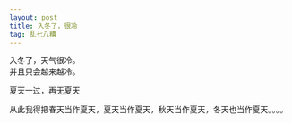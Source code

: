 ```yaml
---
layout: post
title: 入冬了，很冷
tag: 乱七八糟
---
```


入冬了，天气很冷。  
并且只会越来越冷。




夏天一过，再无夏天


从此我得把春天当作夏天，夏天当作夏天，秋天当作夏天，冬天也当作夏天。。。。